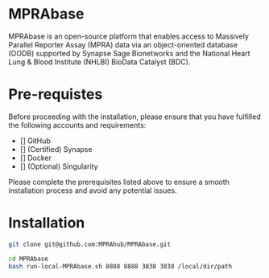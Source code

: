 # MPRAbase

MPRAbase is an open-source platform that enables access to Massively Parallel Reporter Assay (MPRA) data via an object-oriented database (OODB) supported by Synapse Sage Bionetworks and the National Heart Lung & Blood Institute (NHLBI) BioData Catalyst (BDC).

# Pre-requistes 

Before proceeding with the installation, please ensure that you have fulfilled the following accounts and requirements:

- [] GitHub
- [] (Certified) Synapse
- [] Docker
- [] (Optional) Singularity

Please complete the prerequisites listed above to ensure a smooth installation process and avoid any potential issues.

# Installation

```bash
git clone git@github.com:MPRAhub/MPRAbase.git
```

```bash
cd MPRAbase
bash run-local-MPRAbase.sh 8888 8888 3838 3838 /local/dir/path
```